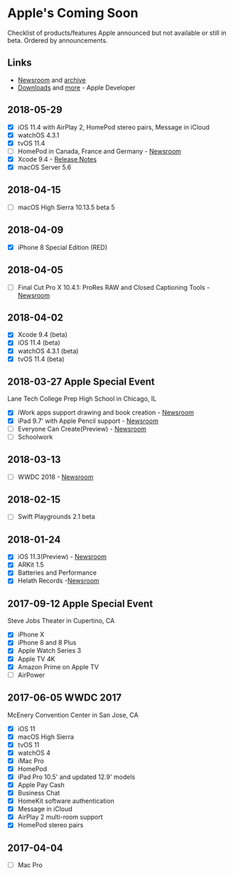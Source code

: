 # Apple's Coming Soon
Checklist of products/features Apple announced but not available or still in beta. Ordered by announcements.

## Links
- [Newsroom](https://www.apple.com/newsroom/) and [archive](https://www.apple.com/newsroom/archive/)
- [Downloads](https://developer.apple.com/download/) and [more](https://developer.apple.com/download/more/) - Apple Developer

## 2018-05-29
- [x] iOS 11.4 with AirPlay 2, HomePod stereo pairs, Message in iCloud
- [x] watchOS 4.3.1
- [x] tvOS 11.4
- [ ] HomePod in Canada, France and Germany - [Newsroom](https://www.apple.com/newsroom/2018/05/ios-11-4-brings-stereo-pairs-and-multi-room-audio-with-airplay-2/)
- [x] Xcode 9.4 - [Release Notes](https://developer.apple.com/go/?id=xcode-9.4-rn)
- [x] macOS Server 5.6

## 2018-04-15
- [ ] macOS High Sierra 10.13.5 beta 5

## 2018-04-09
- [x] iPhone 8 Special Edition (RED)

## 2018-04-05
- [ ] Final Cut Pro X 10.4.1: ProRes RAW and Closed Captioning Tools - [Newsroom](https://www.apple.com/newsroom/2018/04/final-cut-pro-x-update-introduces-prores-raw-and-advanced-closed-captioning/)

## 2018-04-02
- [x] Xcode 9.4 (beta)
- [x] iOS 11.4 (beta)
- [x] watchOS 4.3.1 (beta)
- [x] tvOS 11.4 (beta)

## 2018-03-27 Apple Special Event
Lane Tech College Prep High School in Chicago, IL
- [x] iWork apps support drawing and book creation - [Newsroom](https://www.apple.com/newsroom/2018/03/iwork-update-brings-drawing-book-creation-and-more-to-pages-numbers-and-keynote/)
- [x] iPad 9.7' with Apple Pencil support - [Newsroom](https://www.apple.com/newsroom/2018/03/apple-introduces-new-9-7-inch-ipad-with-apple-pencil-support/)
- [ ] Everyone Can Create(Preview) - [Newsroom](https://www.apple.com/newsroom/2018/03/apple-unveils-everyone-can-create-curriculum-to-spark-student-creativity/)
- [ ] Schoolwork

## 2018-03-13
- [ ] WWDC 2018 - [Newsroom](https://www.apple.com/newsroom/2018/03/apples-worldwide-developers-conference-kicks-off-june-4-in-san-jose/)

## 2018-02-15
- [ ] Swift Playgrounds 2.1 beta

## 2018-01-24
- [x] iOS 11.3(Preview) - [Newsroom](https://www.apple.com/newsroom/2018/01/apple-previews-ios-11-3/)
- [x] ARKit 1.5
- [x] Batteries and Performance
- [x] Helath Records -[Newsroom](https://www.apple.com/newsroom/2018/01/apple-announces-effortless-solution-bringing-health-records-to-iPhone/)

## 2017-09-12 Apple Special Event
Steve Jobs Theater in Cupertino, CA
- [x] iPhone X
- [x] iPhone 8 and 8 Plus
- [x] Apple Watch Series 3
- [x] Apple TV 4K
- [x] Amazon Prime on Apple TV
- [ ] AirPower

## 2017-06-05 WWDC 2017
McEnery Convention Center in San Jose, CA
- [x] iOS 11
- [x] macOS High Sierra
- [x] tvOS 11
- [x] watchOS 4
- [x] iMac Pro
- [x] HomePod
- [x] iPad Pro 10.5' and updated 12.9' models
- [x] Apple Pay Cash
- [x] Business Chat
- [x] HomeKit software authentication
- [x] Message in iCloud
- [x] AirPlay 2 multi-room support
- [x] HomePod stereo pairs

## 2017-04-04
- [ ] Mac Pro
